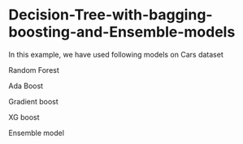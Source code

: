 # Decision-Tree-with-bagging-boosting-and-Ensemble-models

In this example, we have used following models on Cars dataset

Random Forest

Ada Boost

Gradient boost

XG boost

Ensemble model

